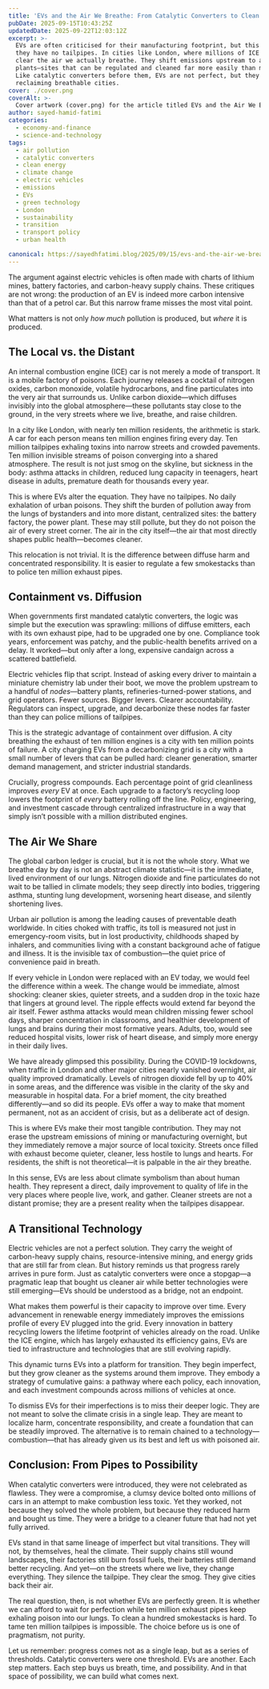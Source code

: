 ```yaml
---
title: 'EVs and the Air We Breathe: From Catalytic Converters to Clean Streets'
pubDate: 2025-09-15T10:43:25Z
updatedDate: 2025-09-22T12:03:12Z
excerpt: >-
  EVs are often criticised for their manufacturing footprint, but this misses the crucial point:
  they have no tailpipes. In cities like London, where millions of ICE cars exhale poison daily, EVs
  clear the air we actually breathe. They shift emissions upstream to a few factories and power
  plants—sites that can be regulated and cleaned far more easily than millions of exhaust pipes.
  Like catalytic converters before them, EVs are not perfect, but they are a vital step in
  reclaiming breathable cities.
cover: ./cover.png
coverAlt: >-
  Cover artwork (cover.png) for the article titled EVs and the Air We Breathe: From Catalytic Converters to Clean Streets.
author: sayed-hamid-fatimi
categories:
  - economy-and-finance
  - science-and-technology
tags:
  - air pollution
  - catalytic converters
  - clean energy
  - climate change
  - electric vehicles
  - emissions
  - EVs
  - green technology
  - London
  - sustainability
  - transition
  - transport policy
  - urban health

canonical: https://sayedhfatimi.blog/2025/09/15/evs-and-the-air-we-breathe-from-catalytic-converters-to-clean-streets/
---
```


The argument against electric vehicles is often made with charts of lithium mines, battery factories, and carbon-heavy supply chains. These critiques are not wrong: the production of an EV is indeed more carbon intensive than that of a petrol car. But this narrow frame misses the most vital point.

What matters is not only *how much* pollution is produced, but *where* it is produced.

## The Local vs. the Distant

An internal combustion engine (ICE) car is not merely a mode of transport. It is a mobile factory of poisons. Each journey releases a cocktail of nitrogen oxides, carbon monoxide, volatile hydrocarbons, and fine particulates into the very air that surrounds us. Unlike carbon dioxide—which diffuses invisibly into the global atmosphere—these pollutants stay close to the ground, in the very streets where we live, breathe, and raise children.

In a city like London, with nearly ten million residents, the arithmetic is stark. A car for each person means ten million engines firing every day. Ten million tailpipes exhaling toxins into narrow streets and crowded pavements. Ten million invisible streams of poison converging into a shared atmosphere. The result is not just smog on the skyline, but sickness in the body: asthma attacks in children, reduced lung capacity in teenagers, heart disease in adults, premature death for thousands every year.

This is where EVs alter the equation. They have no tailpipes. No daily exhalation of urban poisons. They shift the burden of pollution away from the lungs of bystanders and into more distant, centralized sites: the battery factory, the power plant. These may still pollute, but they do not poison the air of every street corner. The air in the city itself—the air that most directly shapes public health—becomes cleaner.

This relocation is not trivial. It is the difference between diffuse harm and concentrated responsibility. It is easier to regulate a few smokestacks than to police ten million exhaust pipes.

## Containment vs. Diffusion

When governments first mandated catalytic converters, the logic was simple but the execution was sprawling: millions of diffuse emitters, each with its own exhaust pipe, had to be upgraded one by one. Compliance took years, enforcement was patchy, and the public-health benefits arrived on a delay. It worked—but only after a long, expensive candaign across a scattered battlefield.

Electric vehicles flip that script. Instead of asking every driver to maintain a miniature chemistry lab under their boot, we move the problem upstream to a handful of *nodes*—battery plants, refineries-turned-power stations, and grid operators. Fewer sources. Bigger levers. Clearer accountability. Regulators can inspect, upgrade, and decarbonize these nodes far faster than they can police millions of tailpipes.

This is the strategic advantage of containment over diffusion. A city breathing the exhaust of ten million engines is a city with ten million points of failure. A city charging EVs from a decarbonizing grid is a city with a small number of levers that can be pulled hard: cleaner generation, smarter demand management, and stricter industrial standards.

Crucially, progress compounds. Each percentage point of grid cleanliness improves *every* EV at once. Each upgrade to a factory’s recycling loop lowers the footprint of *every* battery rolling off the line. Policy, engineering, and investment cascade through centralized infrastructure in a way that simply isn’t possible with a million distributed engines.

## The Air We Share

The global carbon ledger is crucial, but it is not the whole story. What we breathe day by day is not an abstract climate statistic—it is the immediate, lived environment of our lungs. Nitrogen dioxide and fine particulates do not wait to be tallied in climate models; they seep directly into bodies, triggering asthma, stunting lung development, worsening heart disease, and silently shortening lives.

Urban air pollution is among the leading causes of preventable death worldwide. In cities choked with traffic, its toll is measured not just in emergency-room visits, but in lost productivity, childhoods shaped by inhalers, and communities living with a constant background ache of fatigue and illness. It is the invisible tax of combustion—the quiet price of convenience paid in breath.

If every vehicle in London were replaced with an EV today, we would feel the difference within a week. The change would be immediate, almost shocking: cleaner skies, quieter streets, and a sudden drop in the toxic haze that lingers at ground level. The ripple effects would extend far beyond the air itself. Fewer asthma attacks would mean children missing fewer school days, sharper concentration in classrooms, and healthier development of lungs and brains during their most formative years. Adults, too, would see reduced hospital visits, lower risk of heart disease, and simply more energy in their daily lives.

We have already glimpsed this possibility. During the COVID-19 lockdowns, when traffic in London and other major cities nearly vanished overnight, air quality improved dramatically. Levels of nitrogen dioxide fell by up to 40% in some areas, and the difference was visible in the clarity of the sky and measurable in hospital data. For a brief moment, the city breathed differently—and so did its people. EVs offer a way to make that moment permanent, not as an accident of crisis, but as a deliberate act of design.

This is where EVs make their most tangible contribution. They may not erase the upstream emissions of mining or manufacturing overnight, but they immediately remove a major source of local toxicity. Streets once filled with exhaust become quieter, cleaner, less hostile to lungs and hearts. For residents, the shift is not theoretical—it is palpable in the air they breathe.

In this sense, EVs are less about climate symbolism than about human health. They represent a direct, daily improvement to quality of life in the very places where people live, work, and gather. Cleaner streets are not a distant promise; they are a present reality when the tailpipes disappear.

## A Transitional Technology

Electric vehicles are not a perfect solution. They carry the weight of carbon-heavy supply chains, resource-intensive mining, and energy grids that are still far from clean. But history reminds us that progress rarely arrives in pure form. Just as catalytic converters were once a stopgap—a pragmatic leap that bought us cleaner air while better technologies were still emerging—EVs should be understood as a bridge, not an endpoint.

What makes them powerful is their capacity to improve over time. Every advancement in renewable energy immediately improves the emissions profile of every EV plugged into the grid. Every innovation in battery recycling lowers the lifetime footprint of vehicles already on the road. Unlike the ICE engine, which has largely exhausted its efficiency gains, EVs are tied to infrastructure and technologies that are still evolving rapidly.

This dynamic turns EVs into a platform for transition. They begin imperfect, but they grow cleaner as the systems around them improve. They embody a strategy of cumulative gains: a pathway where each policy, each innovation, and each investment compounds across millions of vehicles at once.

To dismiss EVs for their imperfections is to miss their deeper logic. They are not meant to solve the climate crisis in a single leap. They are meant to localize harm, concentrate responsibility, and create a foundation that can be steadily improved. The alternative is to remain chained to a technology—combustion—that has already given us its best and left us with poisoned air.

## Conclusion: From Pipes to Possibility

When catalytic converters were introduced, they were not celebrated as flawless. They were a compromise, a clumsy device bolted onto millions of cars in an attempt to make combustion less toxic. Yet they worked, not because they solved the whole problem, but because they reduced harm and bought us time. They were a bridge to a cleaner future that had not yet fully arrived.

EVs stand in that same lineage of imperfect but vital transitions. They will not, by themselves, heal the climate. Their supply chains still wound landscapes, their factories still burn fossil fuels, their batteries still demand better recycling. And yet—on the streets where we live, they change everything. They silence the tailpipe. They clear the smog. They give cities back their air.

The real question, then, is not whether EVs are perfectly green. It is whether we can afford to wait for perfection while ten million exhaust pipes keep exhaling poison into our lungs. To clean a hundred smokestacks is hard. To tame ten million tailpipes is impossible. The choice before us is one of pragmatism, not purity.

Let us remember: progress comes not as a single leap, but as a series of thresholds. Catalytic converters were one threshold. EVs are another. Each step matters. Each step buys us breath, time, and possibility. And in that space of possibility, we can build what comes next.
